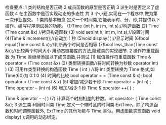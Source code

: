 检查要点:
1 类的结构是否正确
2 成员函数的原型是否正确
3 派生时是否定义了虚函数
4 在主函数中是否实现动态的多态性
共 3 个小题,实现在一个程序中,做为第一次作业提交。
1 类的基本概念
定义一个时间类,它能表示时、分、秒,并提供以下操作。编写程序测试类的功能。
(1)Time (int h, int m, int s);//构造函数
(2) Time (Time const &x) //拷贝构造函数
(3) void set(int h, int m, int s);//设置时间
(4)Time & increment();//自动加 1 秒
(5)void display( );//显示时间
(6)bool equal(Time const & x);//判断两个时间是否相等
(7)bool less_than(Time const &x);//比较两个时间大小
用动态链接库的方法,隐藏类的实现细节.
2 操作符重载函数
为 Time 类继续添加以下成员函数,并测试
(1) 赋值操作符重载函数
 Time & operator = (Time const &x)
(2) 类型转换函数//将时间转换为秒数
 operator int( )
(3) 可用作类型转换的构造函数 Time ( int ) //将 int 类型转换为 Time 格式,如 Time(60)为
0:1:0
(4) 时间的比较 bool operator = = (Time const & x); bool operator < (Time const & x)
(5) 增加/减少若干秒 Time operator + (int n) ; Time operator – (int n)
(6) 增加/减少 1 秒
 Time & operator ++( ) ; 

Time & operator - -( )
(7) 计算两个时刻相差的秒数。int operator- ( Time const &x);
3 派生类
利用时间类 Time,定义一个带时区的时间类 ExtTime。除了构造函数和时间调整函数外,
ExtTime 的其他功能与 Time 类似。用虚函数实现函数 void display( );调用的动态绑定。
